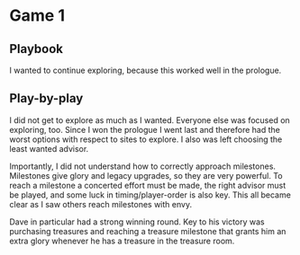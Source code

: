 # Game 1

## Playbook

I wanted to continue exploring, because this worked well in the prologue.

## Play-by-play

I did not get to explore as much as I wanted. Everyone else was focused on exploring, too. Since I won the prologue I went last and therefore had the worst options with respect to sites to explore. I also was left choosing the least wanted advisor.

Importantly, I did not understand how to correctly approach milestones. Milestones give glory and legacy upgrades, so they are very powerful. To reach a milestone a concerted effort must be made, the right advisor must be played, and some luck in timing/player-order is also key. This all became clear as I saw others reach milestones with envy.

Dave in particular had a strong winning round. Key to his victory was purchasing treasures and reaching a treasure milestone that grants him an extra glory whenever he has a treasure in the treasure room.

